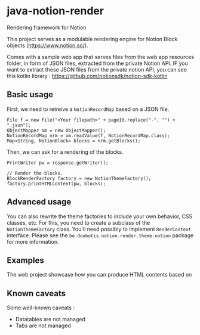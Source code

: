 # java-notion-render
 Rendering framework for Notion

This project serves as a modulable rendering engine for Notion Block objects (https://www.notion.so/).

Comes with a sample web app that serves files from the web app resources folder, in form of JSON files, extracted from the private Notion API.
IF you want to extract these JSON files from the private notion API, you can see this kotlin library : https://github.com/notionsdk/notion-sdk-kotlin

## Basic usage

First, we need to retreive a `NotionRecordMap` based on a JSON file.

```
File f = new File("<Your filepath>" + pageId.replace("-", "") + ".json");
ObjectMapper om = new ObjectMapper();
NotionRecordMap nrm = om.readValue(f, NotionRecordMap.class);
Map<String, NotionBlock> blocks = nrm.getBlocks();
```

Then, we can ask for a rendering of the blocks.
```
PrintWriter pw = response.getWriter();

// Render the blocks.
BlockRenderFactory factory = new NotionThemeFactory();
factory.printHTMLContent(pw, blocks);
```

## Advanced usage

You can also rewrite the theme factories to include your own behavior, CSS classes, etc.
For this, you need to create a subclass of the `NotionThemeFactory` class. You'll need possibly to implement `RenderContext` interface.
Please see the `be.doubotis.notion.render.theme.notion` package for more information.

## Examples

The web project showcase how you can produce HTML contents based on

## Known caveats

Some well-known caveats :
* Datatables are not managed
* Tabs are not managed
